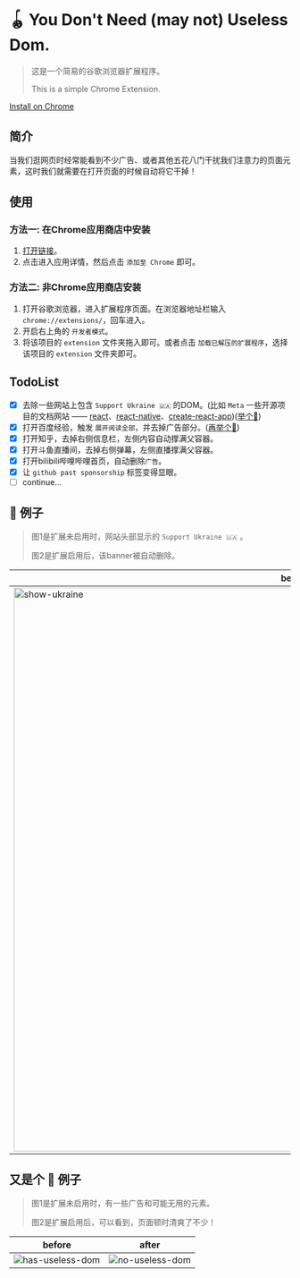 # 🪀 You Don't Need (may not) Useless Dom.

> 这是一个简易的谷歌浏览器扩展程序。
> 
> This is a simple Chrome Extension.

[Install on Chrome](https://chrome.google.com/webstore/detail/you-dont-need-useless-dom/bgjngbocjgelielanacegjgdgopelgll)

## 简介
当我们逛网页时经常能看到不少广告、或者其他五花八门干扰我们注意力的页面元素，这时我们就需要在打开页面的时候自动将它干掉！

## 使用
### 方法一: 在Chrome应用商店中安装
  1. [打开链接](https://chrome.google.com/webstore/detail/you-dont-need-useless-dom/bgjngbocjgelielanacegjgdgopelgll)。
  2. 点击进入应用详情，然后点击 `添加至 Chrome` 即可。
  
### 方法二: 非Chrome应用商店安装
  1. 打开谷歌浏览器，进入扩展程序页面。在浏览器地址栏输入`chrome://extensions/`，回车进入。
  2. 开启右上角的 `开发者模式`。
  3. 将该项目的 `extension` 文件夹拖入即可。或者点击 `加载已解压的扩展程序`，选择该项目的 `extension` 文件夹即可。

## TodoList
- [x] 去除一些网站上包含 `Support Ukraine 🇺🇦` 的DOM。(比如 `Meta` 一些开源项目的文档网站 —— [react](https://react.dev)、[react-native](https://reactnative.dev/)、[create-react-app](https://create-react-app.dev/))([举个🌰](#example))
- [x] 打开百度经验，触发 `展开阅读全部`，并去掉广告部分。([再举个🌰](#example2))
- [x] 打开知乎，去掉右侧信息栏，左侧内容自动撑满父容器。
- [x] 打开斗鱼直播间，去掉右侧弹幕，左侧直播撑满父容器。
- [x] 打开bilibili哔哩哔哩首页，自动删除`广告`。
- [x] 让 `github past sponsorship` 标签变得显眼。
- [ ] continue...

## <span id="example">🌰 例子</span>
> 图1是扩展未启用时，网站头部显示的 `Support Ukraine 🇺🇦` 。
> 
> 图2是扩展启用后，该banner被自动删除。

|  before  |  after  |
|  ------  |  -----  |
| <img width="1008" alt="show-ukraine" src="https://user-images.githubusercontent.com/30711792/229255167-8b247858-a5a6-4e58-ad6c-01b815570983.png"> | <img width="1008" alt="hide-ukraine" src="https://user-images.githubusercontent.com/30711792/229255190-6e15d503-7c60-403f-a524-3dcfe1039157.png"> |

## <span id="example2">又是个 🌰 例子</span>
> 图1是扩展未启用时，有一些广告和可能无用的元素。
> 
> 图2是扩展启用后，可以看到，页面顿时清爽了不少！

|  before  |  after  |
|  ------  |  -----  |
| ![has-useless-dom](https://user-images.githubusercontent.com/30711792/229255625-ec767034-e7bb-4a79-9557-47360dc12644.jpg) | ![no-useless-dom](https://user-images.githubusercontent.com/30711792/229255638-f34a7663-2770-4ad4-a805-abe8ab2d666f.jpg) |
